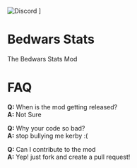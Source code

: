  ![Discord](https://canary.discordapp.com/api/guilds/430765697388511251/widget.png) ]

# Bedwars Stats
The Bedwars Stats Mod

# FAQ
**Q:** When is the mod getting released?<br>
**A:** Not Sure

**Q:** Why your code so bad?<br>
**A:** stop bullying me kerby :(

**Q:** Can I contribute to the mod<br>
**A:** Yep! just fork and create a pull request!

